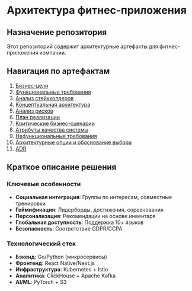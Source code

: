 # Архитектура фитнес-приложения

## Назначение репозитория

Этот репозиторий содержит архитектурные артефакты для фитнес-приложения компании.

## Навигация по артефактам

1. [Бизнес-цели](architecture/business-goals.md)
2. [Функциональные требования](architecture/functional-requirements)
3. [Анализ стейкхолдеров](architecture/stakeholder-analysis.md)
4. [Концептуальная архитектура](architecture/conceptual-architecture.md)
5. [Анализ рисков](architecture/implementation-risks.md)
6. [План реализации](architecture/development-plan.md)
7. [Критические бизнес-сценарии](architecture/critical-business-processes.md)
8. [Атрибуты качества системы](architecture/quality-attributes.md)
9. [Нефункциональные требования](architecture/non-functional-requirements.md)
10. [Архитектурные опции и обоснование выбора](architecture/architectural-options.md)
11. [ADR](adr)

## Краткое описание решения

### Ключевые особенности

- **Социальная интеграция**: Группы по интересам, совместные тренировки
- **Геймификация**: Лидерборды, достижения, соревнования
- **Персонализация**: Рекомендации на основе инвентаря
- **Глобальная доступность**: Поддержка 10+ языков
- **Безопасность**: Соответствие GDPR/CCPA

### Технологический стек

- **Бэкенд**: Go/Python (микросервисы)
- **Фронтенд**: React Native/Next.js
- **Инфраструктура**: Kubernetes + Istio
- **Аналитика**: ClickHouse + Apache Kafka
- **AI/ML**: PyTorch + S3
